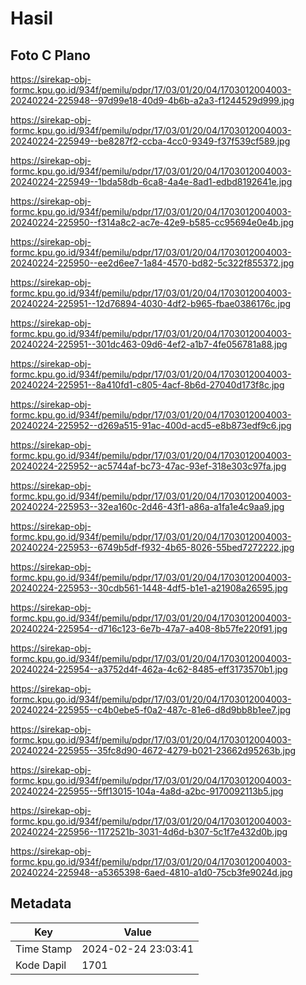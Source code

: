 # Hasil

## Foto C Plano

https://sirekap-obj-formc.kpu.go.id/934f/pemilu/pdpr/17/03/01/20/04/1703012004003-20240224-225948--97d99e18-40d9-4b6b-a2a3-f1244529d999.jpg

https://sirekap-obj-formc.kpu.go.id/934f/pemilu/pdpr/17/03/01/20/04/1703012004003-20240224-225949--be8287f2-ccba-4cc0-9349-f37f539cf589.jpg

https://sirekap-obj-formc.kpu.go.id/934f/pemilu/pdpr/17/03/01/20/04/1703012004003-20240224-225949--1bda58db-6ca8-4a4e-8ad1-edbd8192641e.jpg

https://sirekap-obj-formc.kpu.go.id/934f/pemilu/pdpr/17/03/01/20/04/1703012004003-20240224-225950--f314a8c2-ac7e-42e9-b585-cc95694e0e4b.jpg

https://sirekap-obj-formc.kpu.go.id/934f/pemilu/pdpr/17/03/01/20/04/1703012004003-20240224-225950--ee2d6ee7-1a84-4570-bd82-5c322f855372.jpg

https://sirekap-obj-formc.kpu.go.id/934f/pemilu/pdpr/17/03/01/20/04/1703012004003-20240224-225951--12d76894-4030-4df2-b965-fbae0386176c.jpg

https://sirekap-obj-formc.kpu.go.id/934f/pemilu/pdpr/17/03/01/20/04/1703012004003-20240224-225951--301dc463-09d6-4ef2-a1b7-4fe056781a88.jpg

https://sirekap-obj-formc.kpu.go.id/934f/pemilu/pdpr/17/03/01/20/04/1703012004003-20240224-225951--8a410fd1-c805-4acf-8b6d-27040d173f8c.jpg

https://sirekap-obj-formc.kpu.go.id/934f/pemilu/pdpr/17/03/01/20/04/1703012004003-20240224-225952--d269a515-91ac-400d-acd5-e8b873edf9c6.jpg

https://sirekap-obj-formc.kpu.go.id/934f/pemilu/pdpr/17/03/01/20/04/1703012004003-20240224-225952--ac5744af-bc73-47ac-93ef-318e303c97fa.jpg

https://sirekap-obj-formc.kpu.go.id/934f/pemilu/pdpr/17/03/01/20/04/1703012004003-20240224-225953--32ea160c-2d46-43f1-a86a-a1fa1e4c9aa9.jpg

https://sirekap-obj-formc.kpu.go.id/934f/pemilu/pdpr/17/03/01/20/04/1703012004003-20240224-225953--6749b5df-f932-4b65-8026-55bed7272222.jpg

https://sirekap-obj-formc.kpu.go.id/934f/pemilu/pdpr/17/03/01/20/04/1703012004003-20240224-225953--30cdb561-1448-4df5-b1e1-a21908a26595.jpg

https://sirekap-obj-formc.kpu.go.id/934f/pemilu/pdpr/17/03/01/20/04/1703012004003-20240224-225954--d716c123-6e7b-47a7-a408-8b57fe220f91.jpg

https://sirekap-obj-formc.kpu.go.id/934f/pemilu/pdpr/17/03/01/20/04/1703012004003-20240224-225954--a3752d4f-462a-4c62-8485-eff3173570b1.jpg

https://sirekap-obj-formc.kpu.go.id/934f/pemilu/pdpr/17/03/01/20/04/1703012004003-20240224-225955--c4b0ebe5-f0a2-487c-81e6-d8d9bb8b1ee7.jpg

https://sirekap-obj-formc.kpu.go.id/934f/pemilu/pdpr/17/03/01/20/04/1703012004003-20240224-225955--35fc8d90-4672-4279-b021-23662d95263b.jpg

https://sirekap-obj-formc.kpu.go.id/934f/pemilu/pdpr/17/03/01/20/04/1703012004003-20240224-225955--5ff13015-104a-4a8d-a2bc-9170092113b5.jpg

https://sirekap-obj-formc.kpu.go.id/934f/pemilu/pdpr/17/03/01/20/04/1703012004003-20240224-225956--1172521b-3031-4d6d-b307-5c1f7e432d0b.jpg

https://sirekap-obj-formc.kpu.go.id/934f/pemilu/pdpr/17/03/01/20/04/1703012004003-20240224-225948--a5365398-6aed-4810-a1d0-75cb3fe9024d.jpg


## Metadata

| Key        | Value               |
| ---------- | ------------------- |
| Time Stamp | 2024-02-24 23:03:41 |
| Kode Dapil | 1701                |



